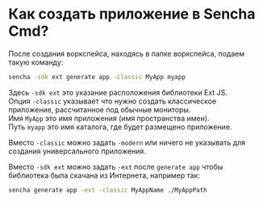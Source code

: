 Как создать приложение в Sencha Cmd?
=======================

После создания воркспейса, находясь в папке воркспейса, подаем такую команду:

```bash
sencha -sdk ext generate app -classic MyApp myapp
```

Здесь `-sdk ext` это указание расположения библиотеки Ext JS.  
Опция `-classic` указывает что нужно создать классическое приложение, рассчитанное под обычные мониторы.  
Имя `MyApp` это имя приложения (имя пространства имен).  
Путь `myapp` это имя каталога, где будет размещено приложение.  

Вместо `-classic` можно задать `-modern` или ничего не указывать для создания универсального приложения.

Вместо `-sdk ext` можно задать `-ext` после `generate app` чтобы библиотека была скачана из Интернета, например так:

```bash
sencha generate app -ext -classic MyAppName ./MyAppPath
```

